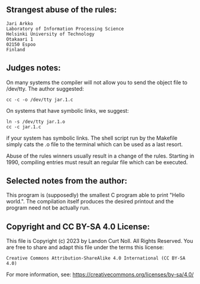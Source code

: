 ## Strangest abuse of the rules:

	Jari Arkko
	Laboratory of Information Processing Science
	Helsinki University of Technology
	Otakaari 1
	02150 Espoo
	Finland

## Judges notes:

On many systems the compiler will not allow you to send the
object file to /dev/tty.  The author suggested:

	cc -c -o /dev/tty jar.1.c

On systems that have symbolic links, we suggest:

	ln -s /dev/tty jar.1.o
	cc -c jar.1.c

if your system has symbolic links.  The shell script run
by the Makefile simply cats the .o file to the terminal
which can be used as a last resort.

Abuse of the rules winners usually result in a change of the
rules.  Starting in 1990, compiling entries must result an
regular file which can be executed.

## Selected notes from the author:

This program is (supposedly) the smallest C program able to
print "Hello world.". The compilation itself produces the
desired printout and the program need not be actually run.

## Copyright and CC BY-SA 4.0 License:

This file is Copyright (c) 2023 by Landon Curt Noll.  All Rights Reserved.
You are free to share and adapt this file under the terms this license:

    Creative Commons Attribution-ShareAlike 4.0 International (CC BY-SA 4.0)

For more information, see: https://creativecommons.org/licenses/by-sa/4.0/
